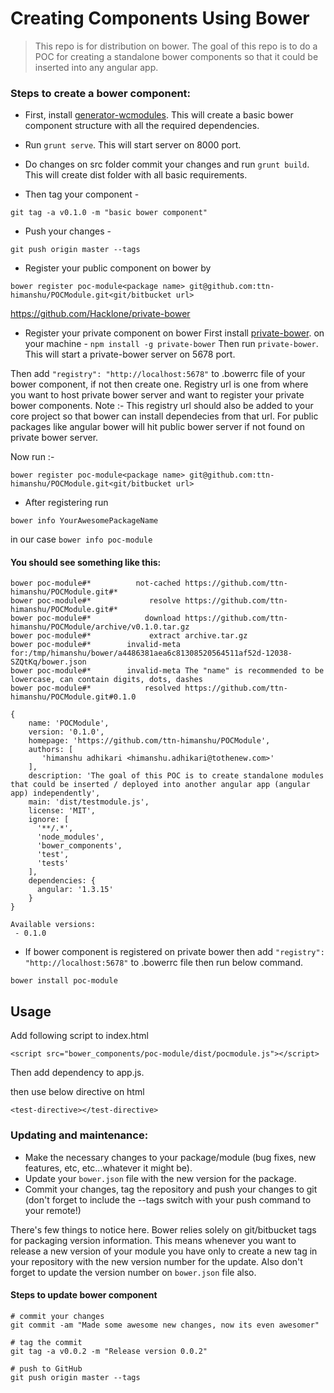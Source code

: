 # Creating Components Using Bower
> This repo is for distribution on bower. The goal of this repo is to do a POC for creating a standalone bower components so that it could be inserted into any angular app.

### Steps to create a bower component:

- First, install [generator-wcmodules](https://github.com/ttn-himanshu/generator-wcmodules ). This will create a basic bower component structure with all the required dependencies.

- Run ```grunt serve```. This will start server on 8000 port.

- Do changes on src folder commit your changes and run ```grunt build```. This will create dist folder with all basic requirements.

- Then tag your component - 
```
git tag -a v0.1.0 -m "basic bower component"
```

- Push your changes - 
```
git push origin master --tags
```

- Register your public component on bower by 
```
bower register poc-module<package name> git@github.com:ttn-himanshu/POCModule.git<git/bitbucket url>
```
https://github.com/Hacklone/private-bower

- Register your private component on bower 
First install [private-bower](https://github.com/Hacklone/private-bower). on your machine - ```npm install -g private-bower```
Then run ```private-bower```. This will start a private-bower server on 5678 port.

Then add ``` "registry": "http://localhost:5678" ``` to .bowerrc file of your bower component, if not then create one. Registry url is one from where you want to host private bower server and want to register  your private bower components. 
Note :- This registry url should also be added to your core project so that bower can install dependecies from that url. For public packages like angular bower will hit public bower server if not found on private bower server.

Now run :-
```
bower register poc-module<package name> git@github.com:ttn-himanshu/POCModule.git<git/bitbucket url>
```

- After registering run 
```
bower info YourAwesomePackageName
```  
in our case `bower info poc-module`

#### You should see something like this:

```
bower poc-module#*          not-cached https://github.com/ttn-himanshu/POCModule.git#*
bower poc-module#*             resolve https://github.com/ttn-himanshu/POCModule.git#*
bower poc-module#*            download https://github.com/ttn-himanshu/POCModule/archive/v0.1.0.tar.gz
bower poc-module#*             extract archive.tar.gz
bower poc-module#*        invalid-meta for:/tmp/himanshu/bower/a4486381aea6c81308520564511af52d-12038-SZQtKq/bower.json
bower poc-module#*        invalid-meta The "name" is recommended to be lowercase, can contain digits, dots, dashes
bower poc-module#*            resolved https://github.com/ttn-himanshu/POCModule.git#0.1.0

{
	name: 'POCModule',
	version: '0.1.0',
	homepage: 'https://github.com/ttn-himanshu/POCModule',
	authors: [
	   'himanshu adhikari <himanshu.adhikari@tothenew.com>'
	],
	description: 'The goal of this POC is to create standalone modules that could be inserted / deployed into another angular app (angular app) independently',
	main: 'dist/testmodule.js',
	license: 'MIT',
	ignore: [
	  '**/.*',
	  'node_modules',
	  'bower_components',
	  'test',
	  'tests'
	],
	dependencies: {
	  angular: '1.3.15'
	}
}

Available versions:
 - 0.1.0
```

- If bower component is registered on private bower then add ``` "registry": "http://localhost:5678" ``` to .bowerrc file then run below command.

```
bower install poc-module 
```


## Usage
Add following script to index.html
```
<script src="bower_components/poc-module/dist/pocmodule.js"></script>
```
Then add dependency to app.js.

then use below directive on html
```
<test-directive></test-directive>
```




### Updating and maintenance:
- Make the necessary changes to your package/module (bug fixes, new features, etc, etc...whatever it might be).
- Update your `bower.json` file with the new version for the package.
- Commit your changes, tag the repository and push your changes to git (don't forget to include the --tags switch with your push command to your remote!)


There's few things to notice here. Bower relies solely on git/bitbucket tags for packaging version information. This means whenever you want to release a new version of your module you have only to create a new tag in your repository with the new version number for the update. Also don't forget to update the version number on `bower.json` file also.

#### Steps to update bower component
```
# commit your changes
git commit -am "Made some awesome new changes, now its even awesomer"

# tag the commit
git tag -a v0.0.2 -m "Release version 0.0.2"

# push to GitHub
git push origin master --tags  
```

